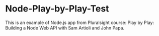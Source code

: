 # Node-Play-by-Play-Test
This is an example of Node.js app from Pluralsight course: Play by Play: Building a Node Web API with Sam Artioli and John Papa.